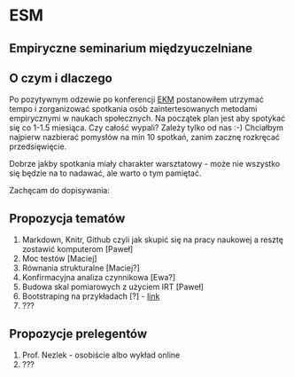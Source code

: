 # ESM
## Empiryczne seminarium międzyuczelniane

## O czym i dlaczego

Po pozytywnym odzewie po konferencji [EKM](http://uampsych-ekm.home.amu.edu.pl) postanowiłem utrzymać tempo i zorganizować spotkania osób zaintertesowanych metodami empirycznymi w naukach społecznych.
Na początek plan jest aby spotykać się co 1-1.5 miesiąca. Czy całość wypali? Zależy tylko od nas :-)
Chciałbym najpierw nazbierać pomysłów na min 10 spotkań, zanim zacznę rozkręcać przedsięwięcie. 

Dobrze jakby spotkania miały charakter warsztatowy - może nie wszystko się będzie na to nadawać, ale warto o tym pamiętać.

Zachęcam do dopisywania:

## Propozycja tematów

1. Markdown, Knitr, Github czyli jak skupić się na pracy naukowej a resztę zostawić komputerom [Paweł]
2. Moc testów [Maciej]
1. Równania strukturalne [Maciej?]
1. Konfirmacyjna analiza czynnikowa [Ewa?]
1. Budowa skal pomiarowych z użyciem IRT [Paweł]
2. Bootstraping na przykładach [?] - [link](https://github.com/pa0/ESM/blob/master/warsztat_bootstrap.md)
1. ???

## Propozycje prelegentów

1. Prof. Nezlek - osobiście albo wykład online
1. ???
